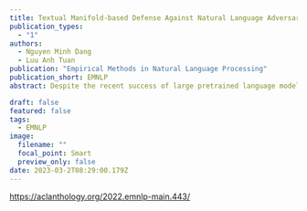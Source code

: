 ```yaml
---
title: Textual Manifold-based Defense Against Natural Language Adversarial Examples
publication_types:
  - "1"
authors:
  - Nguyen Minh Dang
  - Luu Anh Tuan
publication: "Empirical Methods in Natural Language Processing"
publication_short: EMNLP
abstract: Despite the recent success of large pretrained language models in NLP, they are susceptible to adversarial examples. Concurrently, several studies on adversarial images have observed an intriguing property - the adversarial images tend to leave the low-dimensional natural data manifold. In this study, we find a similar phenomenon occurs in the contextualized embedding space of natural sentences induced by pretrained language models in which textual adversarial examples tend to have their embeddings diverge off the manifold of natural sentence embeddings. Based on this finding, we propose Textual Manifold-based Defense (TMD), a defense mechanism that learns the embedding space manifold of the underlying language model and projects novel inputs back to the approximated structure before classification. Through extensive experiments, we find that our method consistently and significantly outperforms previous defenses under various attack settings while remaining unaffected to the clean accuracy. To the best of our knowledge, this is the first kind of manifold-based defense adapted to the NLP domain.

draft: false
featured: false
tags:
  - EMNLP
image:
  filename: ""
  focal_point: Smart
  preview_only: false
date: 2023-03-2T08:29:00.179Z
---
```

https://aclanthology.org/2022.emnlp-main.443/